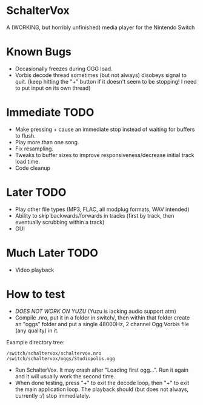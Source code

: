 # SchalterVox
A (WORKING, but horribly unfinished) media player for the Nintendo Switch


# Known Bugs
* Occasionally freezes during OGG load.
* Vorbis decode thread sometimes (but not always) disobeys signal to quit. (keep hitting the "+" button if it doesn't seem to be stopping! I need to put input on its own thread)

# Immediate TODO
* Make pressing + cause an immediate stop instead of waiting for buffers to flush.
* Play more than one song.
* Fix resampling.
* Tweaks to buffer sizes to improve responsiveness/decrease initial track load time.
* Code cleanup

# Later TODO
* Play other file types (MP3, FLAC, all modplug formats, WAV intended)
* Ability to skip backwards/forwards in tracks (first by track, then eventually scrubbing within a track)
* GUI

# Much Later TODO
* Video playback

# How to test
* *DOES NOT WORK ON YUZU* (Yuzu is lacking audio support atm)
* Compile .nro, put it in a folder in switch/, then within that folder create an "oggs" folder and put a single 48000Hz, 2 channel Ogg Vorbis file (any quality) in it.

Example directory tree:
```
/switch/schaltervox/schaltervox.nro
/switch/schaltervox/oggs/Studiopolis.ogg
```


* Run SchalterVox. It may crash after "Loading first ogg...". Run it again and it will usually work the second time.
* When done testing, press "+" to exit the decode loop, then "+" to exit the main application loop. The playback should (but does not always, currently :/) stop immediately.
